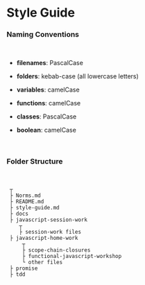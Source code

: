 # Style Guide
### **Naming Conventions**
<br>

- **filenames**: PascalCase

- **folders**: kebab-case (all lowercase letters) 

- **variables**: camelCase

- **functions**: camelCase

- **classes**: PascalCase

- **boolean**: camelCase

<br>

### **Folder Structure**
<br>

```
 ┬  
 ├ Norms.md  
 ├ README.md  
 ├ style-guide.md  
 ├ docs  
 ├ javascript-session-work  
    ┬  
    ├ session-work files
 ├ javascript-home-work  
     ┬  
     ├ scope-chain-closures
     ├ functional-javascript-workshop
     └ other files
 ├ promise  
 ├ tdd
```